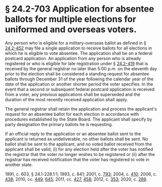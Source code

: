# § 24.2-703 Application for absentee ballots for multiple elections for uniformed and overseas voters.

<p>Any person who is eligible for a military-overseas ballot as defined in § <a href='/vacode/24.2-452/'>24.2-452</a> may file a single application to receive ballots for all elections in which he is eligible to vote absentee. The application shall be on a federal postcard application. An application from any person who is already registered or who is eligible for late registration under § <a href='/vacode/24.2-419/'>24.2-419</a> that is received by the general registrar no later than 5:00 p.m. on the eleventh day prior to the election shall be considered a standing request for absentee ballots through December 31 of the year following the calendar year of the date of the application or another shorter period the voter specifies. In the event that a second or subsequent federal postcard application is received from a voter, any previous applications shall be superseded and the duration of the most recently received application shall apply.</p><p>The general registrar shall retain the application and process the applicant's request for an absentee ballot for each election in accordance with procedures established by the State Board. The applicant shall specify by party designation the primary ballots he is requesting.</p><p>If an official reply to the application or an absentee ballot sent to the applicant is returned as undeliverable, no other ballots shall be sent. No ballot shall be sent to the applicant, and no voted ballot received from the applicant shall be valid, (i) for any election held after the voter has notified the registrar that the voter no longer wishes to be registered or (ii) after the registrar has received notification that the voter has registered to vote in another state.</p><p>1991, c. 603, § 24.1-228.1:1; 1993, c. 641; 2001, c. <a href='http://lis.virginia.gov/cgi-bin/legp604.exe?011+ful+CHAP0793'>793</a>; 2004, c. <a href='http://lis.virginia.gov/cgi-bin/legp604.exe?041+ful+CHAP0410'>410</a>; 2006, c. <a href='http://lis.virginia.gov/cgi-bin/legp604.exe?061+ful+CHAP0438'>438</a>; 2010, cc. <a href='http://lis.virginia.gov/cgi-bin/legp604.exe?101+ful+CHAP0449'>449</a>, <a href='http://lis.virginia.gov/cgi-bin/legp604.exe?101+ful+CHAP0645'>645</a>; 2011, cc. <a href='http://lis.virginia.gov/cgi-bin/legp604.exe?111+ful+CHAP0427'>427</a>, <a href='http://lis.virginia.gov/cgi-bin/legp604.exe?111+ful+CHAP0458'>458</a>; 2012, c. <a href='http://lis.virginia.gov/cgi-bin/legp604.exe?121+ful+CHAP0353'>353</a>; 2020, c. <a href='http://lis.virginia.gov/cgi-bin/legp604.exe?201+ful+CHAP0289'>289</a>.</p>